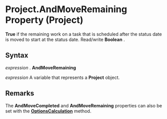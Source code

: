 
# Project.AndMoveRemaining Property (Project)

 **True** if the remaining work on a task that is scheduled after the status date is moved to start at the status date. Read/write **Boolean** .


## Syntax

 _expression_ . **AndMoveRemaining**

 _expression_ A variable that represents a **Project** object.


## Remarks

The  **AndMoveCompleted** and **AndMoveRemaining** properties can also be set with the **[OptionsCalculation](608d5bd2-eb6b-0e3c-789a-c376ee55816d.md)** method.

